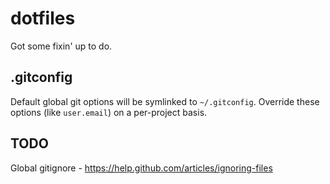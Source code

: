 # dotfiles

Got some fixin' up to do.

## .gitconfig

Default global git options will be symlinked to `~/.gitconfig`. Override these options (like `user.email`) on a per-project basis.

## TODO

Global gitignore - https://help.github.com/articles/ignoring-files
